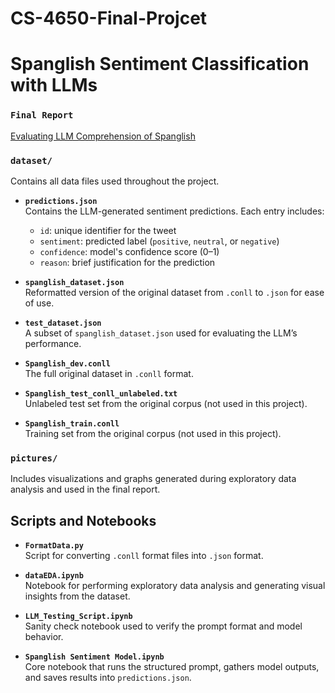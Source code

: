# CS-4650-Final-Projcet
# Spanglish Sentiment Classification with LLMs

### `Final Report`
[Evaluating LLM Comprehension of Spanglish](Evaluating%20LLM%20Comprehension%20of%20Spanglish.pdf)


### `dataset/`
Contains all data files used throughout the project.

- **`predictions.json`**  
  Contains the LLM-generated sentiment predictions. Each entry includes:  
  - `id`: unique identifier for the tweet  
  - `sentiment`: predicted label (`positive`, `neutral`, or `negative`)  
  - `confidence`: model's confidence score (0–1)  
  - `reason`: brief justification for the prediction

- **`spanglish_dataset.json`**  
  Reformatted version of the original dataset from `.conll` to `.json` for ease of use.

- **`test_dataset.json`**  
  A subset of `spanglish_dataset.json` used for evaluating the LLM’s performance.

- **`Spanglish_dev.conll`**  
  The full original dataset in `.conll` format.

- **`Spanglish_test_conll_unlabeled.txt`**  
  Unlabeled test set from the original corpus (not used in this project).

- **`Spanglish_train.conll`**  
  Training set from the original corpus (not used in this project).

### `pictures/`
Includes visualizations and graphs generated during exploratory data analysis and used in the final report.

## Scripts and Notebooks

- **`FormatData.py`**  
  Script for converting `.conll` format files into `.json` format.

- **`dataEDA.ipynb`**  
  Notebook for performing exploratory data analysis and generating visual insights from the dataset.

- **`LLM_Testing_Script.ipynb`**  
  Sanity check notebook used to verify the prompt format and model behavior.

- **`Spanglish Sentiment Model.ipynb`**  
  Core notebook that runs the structured prompt, gathers model outputs, and saves results into `predictions.json`.
